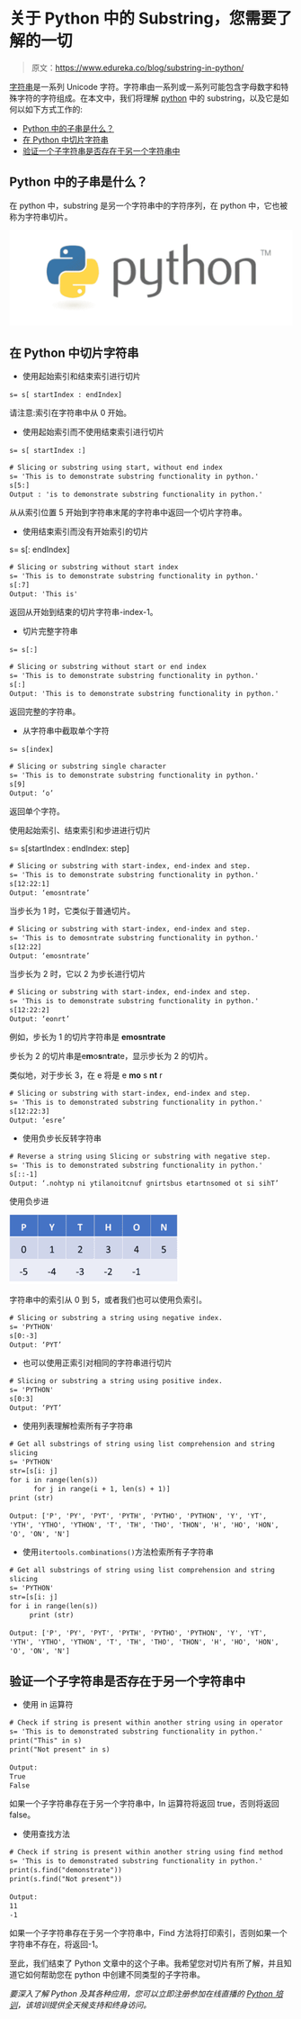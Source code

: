 # 关于 Python 中的 Substring，您需要了解的一切

> 原文：<https://www.edureka.co/blog/substring-in-python/>

[字符串](https://www.edureka.co/blog/what-is-string-in-python/)是一系列 Unicode 字符。字符串由一系列或一系列可能包含字母数字和特殊字符的字符组成。在本文中，我们将理解 [python](https://www.edureka.co/blog/python-tutorial/) 中的 substring，以及它是如何以如下方式工作的:

*   [Python 中的子串是什么？](#what)
*   [在 Python 中切片字符串](#slicing)
*   [验证一个子字符串是否存在于另一个字符串中](#validate)

## **Python 中的子串是什么？**

在 python 中，substring 是另一个字符串中的字符序列，在 python 中，它也被称为字符串切片。

![](img/9237382b5a654190a0eb054f2ddc40b1.png)

## **在 Python 中切片字符串**

*   使用起始索引和结束索引进行切片

`s= s[ startIndex : endIndex]`

请注意:索引在字符串中从 0 开始。

*   使用起始索引而不使用结束索引进行切片

`s= s[ startIndex :]`

```
# Slicing or substring using start, without end index
s= 'This is to demonstrate substring functionality in python.'
s[5:]
Output : 'is to demonstrate substring functionality in python.'
```

从从索引位置 5 开始到字符串末尾的字符串中返回一个切片字符串。

*   使用结束索引而没有开始索引的切片

s= s[: endIndex]

```
# Slicing or substring without start index
s= 'This is to demonstrate substring functionality in python.'
s[:7]
Output: 'This is'
```

返回从开始到结束的切片字符串-index-1。

*   切片完整字符串

`s= s[:]`

```
# Slicing or substring without start or end index
s= 'This is to demonstrate substring functionality in python.'
s[:]
Output: 'This is to demonstrate substring functionality in python.'
```

返回完整的字符串。

*   从字符串中截取单个字符

`s= s[index]`

```
# Slicing or substring single character
s= 'This is to demonstrate substring functionality in python.'
s[9]
Output: ‘o’
```

返回单个字符。

使用起始索引、结束索引和步进进行切片

s= s[startIndex : endIndex: step]

```
# Slicing or substring with start-index, end-index and step.
s= 'This is to demonstrate substring functionality in python.'
s[12:22:1]
Output: ‘emosntrate’
```

当步长为 1 时，它类似于普通切片。

```
# Slicing or substring with start-index, end-index and step.
s= 'This is to demosntrate substring functionality in python.'
s[12:22]
Output: ‘emosntrate’
```

当步长为 2 时，它以 2 为步长进行切片

```
# Slicing or substring with start-index, end-index and step.
s= 'This is to demonstrate substring functionality in python.'
s[12:22:2]
Output: ‘eonrt’
```

例如，步长为 1 的切片字符串是 **emosntrate**

步长为 2 的切片串是e**m**o**s**n**t**r**a**te，显示步长为 2 的切片。

类似地，对于步长 3，在 e 将是 e **mo** s **nt** r

```
# Slicing or substring with start-index, end-index and step.
s= 'This is to demonstrated substring functionality in python.'
s[12:22:3]
Output: ‘esre’
```

*   使用负步长反转字符串

```
# Reverse a string using Slicing or substring with negative step.
s= 'This is to demonstrated substring functionality in python.'
s[::-1]
Output: ‘.nohtyp ni ytilanoitcnuf gnirtsbus etartnsomed ot si sihT’
```

使用负步进

![Substring in Python](img/acc81f75b370193225a85bbc421978f8.png)

字符串中的索引从 0 到 5，或者我们也可以使用负索引。

```
# Slicing or substring a string using negative index.
s= 'PYTHON'
s[0:-3]
Output: ‘PYT’
```

*   也可以使用正索引对相同的字符串进行切片

```
# Slicing or substring a string using positive index.
s= 'PYTHON'
s[0:3]
Output: ‘PYT’
```

*   使用列表理解检索所有子字符串

```
# Get all substrings of string using list comprehension and string slicing 
s= 'PYTHON'
str=[s[i: j]
for i in range(len(s)) 
      for j in range(i + 1, len(s) + 1)] 
print (str)

Output: ['P', 'PY', 'PYT', 'PYTH', 'PYTHO', 'PYTHON', 'Y', 'YT', 'YTH', 'YTHO', 'YTHON', 'T', 'TH', 'THO', 'THON', 'H', 'HO', 'HON', 'O', 'ON', 'N']
```

*   使用`itertools.combinations()`方法检索所有子字符串

```
# Get all substrings of string using list comprehension and string slicing 
s= 'PYTHON'
str=[s[i: j]
for i in range(len(s)) 
     print (str)

Output: ['P', 'PY', 'PYT', 'PYTH', 'PYTHO', 'PYTHON', 'Y', 'YT', 'YTH', 'YTHO', 'YTHON', 'T', 'TH', 'THO', 'THON', 'H', 'HO', 'HON', 'O', 'ON', 'N']
```

## **验证一个子字符串是否存在于另一个字符串中**

*   使用 in 运算符

```
# Check if string is present within another string using in operator
s= 'This is to demonstrated substring functionality in python.'
print("This" in s)
print("Not present" in s)

Output: 
True
False
```

如果一个子字符串存在于另一个字符串中，In 运算符将返回 true，否则将返回 false。

*   使用查找方法

```
# Check if string is present within another string using find method
s= 'This is to demonstrated substring functionality in python.'
print(s.find("demonstrate"))
print(s.find("Not present")) 

Output: 
11
-1
```

如果一个子字符串存在于另一个字符串中，Find 方法将打印索引，否则如果一个字符串不存在，将返回-1。

至此，我们结束了 Python 文章中的这个子串。我希望您对切片有所了解，并且知道它如何帮助您在 python 中创建不同类型的子字符串。

*要深入了解 Python 及其各种应用，您可以立即注册参加在线直播的 [Python 培训](https://www.edureka.co/python-programming-certification-training)，该培训提供全天候支持和终身访问。*